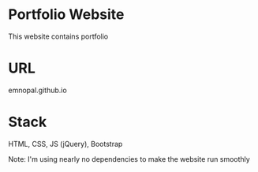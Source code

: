 # Portfolio Website

This website contains portfolio

# URL

emnopal.github.io

# Stack
HTML, CSS, JS (jQuery), Bootstrap

Note: I'm using nearly no dependencies to make the website run smoothly
